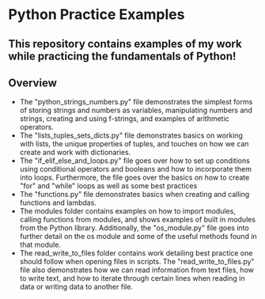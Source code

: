 # Python Practice Examples

## This repository contains examples of my work while practicing the fundamentals of Python!

## Overview

- The "python_strings_numbers.py" file demonstrates the simplest forms of storing strings and numbers as variables, manipulating numbers and strings, creating and using f-strings, and examples of arithmetic operators.
- The "lists_tuples_sets_dicts.py" file demonstrates basics on working with lists, the unique properties of tuples, and touches on how we can create and work with dictionaries.
- The "if_elif_else_and_loops.py" file goes over how to set up conditions using conditional operators and booleans and how to incorporate them into loops. Furthermore, the file goes over the basics on how to create "for" and "while" loops as well as some best practices
- The "functions.py" file demonstrates basics when creating and calling functions and lambdas.
- The modules folder contains examples on how to import modules, calling functions from modules, and shows examples of built in modules from the Python library. Additionally, the "os_module.py" file goes into further detail on the os module and some of the useful methods found in that module.
- The read_write_to_files folder contains work detailing best practice one should follow when opening files in scripts. The "read_write_to_files.py" file also demonstrates how we can read information from text files, how to write text, and how to iterate through certain lines when reading in data or writing data to another file.
